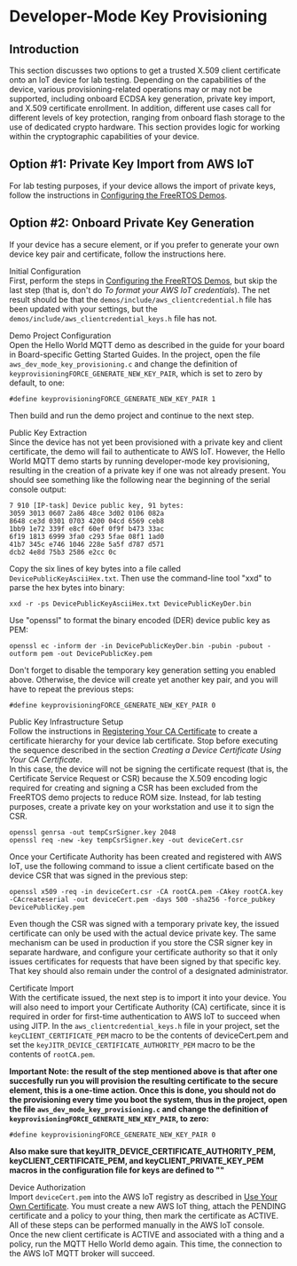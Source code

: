 # Developer\-Mode Key Provisioning<a name="dev-mode-key-provisioning"></a>

## Introduction<a name="dev-mode-key-provisioning-intro"></a>

This section discusses two options to get a trusted X\.509 client certificate onto an IoT device for lab testing\. Depending on the capabilities of the device, various provisioning\-related operations may or may not be supported, including onboard ECDSA key generation, private key import, and X\.509 certificate enrollment\. In addition, different use cases call for different levels of key protection, ranging from onboard flash storage to the use of dedicated crypto hardware\. This section provides logic for working within the cryptographic capabilities of your device\.

## Option \#1: Private Key Import from AWS IoT<a name="dev-mode-key-provisioning-option1"></a>

For lab testing purposes, if your device allows the import of private keys, follow the instructions in [Configuring the FreeRTOS Demos](freertos-configure.md)\.

## Option \#2: Onboard Private Key Generation<a name="dev-mode-key-provisioning-option2"></a>

If your device has a secure element, or if you prefer to generate your own device key pair and certificate, follow the instructions here\.

Initial Configuration  
First, perform the steps in [Configuring the FreeRTOS Demos](freertos-configure.md), but skip the last step \(that is, don't do *To format your AWS IoT credentials*\)\. The net result should be that the `demos/include/aws_clientcredential.h` file has been updated with your settings, but the `demos/include/aws_clientcredential_keys.h` file has not\.

Demo Project Configuration  
Open the Hello World MQTT demo as described in the guide for your board in Board\-specific Getting Started Guides. In the project, open the file `aws_dev_mode_key_provisioning.c` and change the definition of `keyprovisioningFORCE_GENERATE_NEW_KEY_PAIR`, which is set to zero by default, to one:  

```
#define keyprovisioningFORCE_GENERATE_NEW_KEY_PAIR 1
```
Then build and run the demo project and continue to the next step\.

Public Key Extraction  
Since the device has not yet been provisioned with a private key and client certificate, the demo will fail to authenticate to AWS IoT\. However, the Hello World MQTT demo starts by running developer\-mode key provisioning, resulting in the creation of a private key if one was not already present\. You should see something like the following near the beginning of the serial console output:  

```
7 910 [IP-task] Device public key, 91 bytes:
3059 3013 0607 2a86 48ce 3d02 0106 082a
8648 ce3d 0301 0703 4200 04cd 6569 ceb8
1bb9 1e72 339f e8cf 60ef 0f9f b473 33ac
6f19 1813 6999 3fa0 c293 5fae 08f1 1ad0
41b7 345c e746 1046 228e 5a5f d787 d571
dcb2 4e8d 75b3 2586 e2cc 0c
```
Copy the six lines of key bytes into a file called `DevicePublicKeyAsciiHex.txt`\. Then use the command\-line tool "xxd" to parse the hex bytes into binary:  

```
xxd -r -ps DevicePublicKeyAsciiHex.txt DevicePublicKeyDer.bin
```
Use "openssl" to format the binary encoded \(DER\) device public key as PEM:  

```
openssl ec -inform der -in DevicePublicKeyDer.bin -pubin -pubout -outform pem -out DevicePublicKey.pem
```
Don't forget to disable the temporary key generation setting you enabled above\. Otherwise, the device will create yet another key pair, and you will have to repeat the previous steps:  

```
#define keyprovisioningFORCE_GENERATE_NEW_KEY_PAIR 0
```

Public Key Infrastructure Setup  
Follow the instructions in [ Registering Your CA Certificate](https://docs.aws.amazon.com/iot/latest/developerguide/device-certs-your-own.html#register-CA-cert) to create a certificate hierarchy for your device lab certificate\. Stop before executing the sequence described in the section *Creating a Device Certificate Using Your CA Certificate*\.  
In this case, the device will not be signing the certificate request \(that is, the Certificate Service Request or CSR\) because the X\.509 encoding logic required for creating and signing a CSR has been excluded from the FreeRTOS demo projects to reduce ROM size\. Instead, for lab testing purposes, create a private key on your workstation and use it to sign the CSR\.  

```
openssl genrsa -out tempCsrSigner.key 2048
openssl req -new -key tempCsrSigner.key -out deviceCert.csr
```
Once your Certificate Authority has been created and registered with AWS IoT, use the following command to issue a client certificate based on the device CSR that was signed in the previous step:  

```
openssl x509 -req -in deviceCert.csr -CA rootCA.pem -CAkey rootCA.key -CAcreateserial -out deviceCert.pem -days 500 -sha256 -force_pubkey DevicePublicKey.pem 
```
Even though the CSR was signed with a temporary private key, the issued certificate can only be used with the actual device private key\. The same mechanism can be used in production if you store the CSR signer key in separate hardware, and configure your certificate authority so that it only issues certificates for requests that have been signed by that specific key\. That key should also remain under the control of a designated administrator\.

Certificate Import  
With the certificate issued, the next step is to import it into your device\. You will also need to import your Certificate Authority \(CA\) certificate, since it is required in order for first\-time authentication to AWS IoT to succeed when using JITP\. In the `aws_clientcredential_keys.h` file in your project, set the `keyCLIENT_CERTIFICATE_PEM` macro to be the contents of deviceCert\.pem and set the `keyJITR_DEVICE_CERTIFICATE_AUTHORITY_PEM` macro to be the contents of `rootCA.pem`\.

__Important Note: the result of the step mentioned above is that after one succesfully run you will provision the resulting certificate to the secure element, this is a one-time action. Once this is done, you should not do the provisioning every time you boot the system, thus in the project, open the file `aws_dev_mode_key_provisioning.c` and change the definition of `keyprovisioningFORCE_GENERATE_NEW_KEY_PAIR`, to **zero**:__

```
#define keyprovisioningFORCE_GENERATE_NEW_KEY_PAIR 0
```

__Also make sure that keyJITR_DEVICE_CERTIFICATE_AUTHORITY_PEM, keyCLIENT_CERTIFICATE_PEM, and keyCLIENT_PRIVATE_KEY_PEM macros in the configuration file for keys are defined to ""__

Device Authorization  
Import `deviceCert.pem` into the AWS IoT registry as described in [ Use Your Own Certificate](https://docs.aws.amazon.com/iot/latest/developerguide/device-certs-your-own.html#manual-cert-registration)\. You must create a new AWS IoT thing, attach the PENDING certificate and a policy to your thing, then mark the certificate as ACTIVE\. All of these steps can be performed manually in the AWS IoT console\.  
Once the new client certificate is ACTIVE and associated with a thing and a policy, run the MQTT Hello World demo again\. This time, the connection to the AWS IoT MQTT broker will succeed\.
